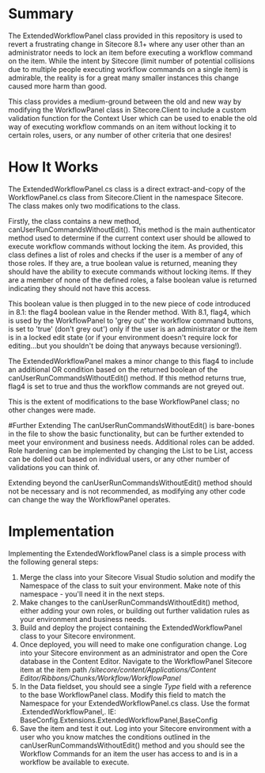 # Summary
The ExtendedWorkflowPanel class provided in this repository is used to revert a frustrating change in Sitecore 8.1+ where any user other than an administrator needs to lock an item before executing a workflow command on the item. While the intent by Sitecore (limit number of potential collisions due to multiple people executing workflow commands on a single item) is admirable, the reality is for a great many smaller instances this change caused more harm than good.

This class provides a medium-ground between the old and new way by modifying the WorkflowPanel class in Sitecore.Client to include a custom validation function for the Context User which can be used to enable the old way of executing workflow commands on an item without locking it to certain roles, users, or any number of other criteria that one desires!

# How It Works
The ExtendedWorkflowPanel.cs class is a direct extract-and-copy of the WorkflowPanel.cs class from Sitecore.Client in the namespace Sitecore. The class makes only two modifications to the class.

Firstly, the class contains a new method, canUserRunCommandsWithoutEdit(). This method is the main authenticator method used to determine if the current context user should be allowed to execute workflow commands without locking the item. As provided, this class defines a list of roles and checks if the user is a member of any of those roles. If they are, a true boolean value is returned, meaning they should have the ability to execute commands without locking items. If they are a member of none of the defined roles, a false boolean value is returned indicating they should not have this access.

This boolean value is then plugged in to the new piece of code introduced in 8.1: the flag4 boolean value in the Render method. With 8.1, flag4, which is used by the WorkflowPanel to 'grey out' the workflow command buttons, is set to 'true' (don't grey out') only if the user is an administrator or the item is in a locked edit state (or if your environment doesn't require lock for editing...but you shouldn't be doing that anyways because versioning!).

The ExtendedWorkflowPanel makes a minor change to this flag4 to include an additional OR condition based on the returned boolean of the canUserRunCommandsWithoutEdit() method. If this method returns true, flag4 is set to true and thus the workflow commands are not greyed out.

This is the extent of modifications to the base WorkflowPanel class; no other changes were made.

#Further Extending
The canUserRunCommandsWithoutEdit() is bare-bones in the file to show the basic functionality, but can be further extended to meet your environment and business needs. Additional roles can be added. Role hardening can be implemented by changing the List to be List<Role>, access can be dolled out based on individual users, or any other number of validations you can think of.

Extending beyond the canUserRunCommandsWithoutEdit() method should not be necessary and is not recommended, as modifying any other code can change the way the WorkflowPanel operates.

# Implementation
Implementing the ExtendedWorkflowPanel class is a simple process with the following general steps:
1. Merge the class into your Sitecore Visual Studio solution and modify the Namespace of the class to suit your environment. Make note of this namespace - you'll need it in the next steps.
2. Make changes to the canUserRunCommandsWithoutEdit() method, either adding your own roles, or building out further validation rules as your environment and business needs.
3. Build and deploy the project containing the ExtendedWorkflowPanel class to your Sitecore environment.
4. Once deployed, you will need to make one configuration change. Log into your Sitecore environment as an administrator and open the Core database in the Content Editor. Navigate to the WorkflowPanel Sitecore item at the item path _/sitecore/content/Applications/Content Editor/Ribbons/Chunks/Workflow/WorkflowPanel_
5. In the Data fieldset, you should see a single _Type_ field with a reference to the base WorkflowPanel class. Modify this field to match the Namespace for your ExtendedWorkflowPanel.cs class. Use the format <Namespace>.ExtendedWorkflowPanel,<Assembly>. IE: BaseConfig.Extensions.ExtendedWorkflowPanel,BaseConfig
6. Save the item and test it out. Log into your Sitecore environment with a user who you know matches the conditions outlined in the canUserRunCommandsWithoutEdit() method and you should see the Workflow Commands for an item the user has access to and is in a workflow be available to execute.

